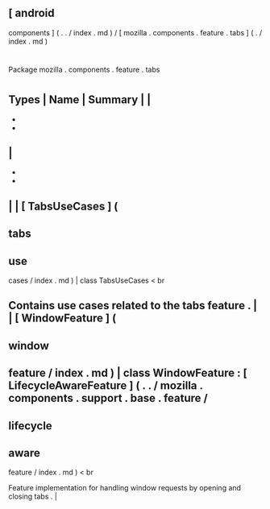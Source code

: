 [
android
-
components
]
(
.
.
/
index
.
md
)
/
[
mozilla
.
components
.
feature
.
tabs
]
(
.
/
index
.
md
)
#
#
Package
mozilla
.
components
.
feature
.
tabs
#
#
#
Types
|
Name
|
Summary
|
|
-
-
-
|
-
-
-
|
|
[
TabsUseCases
]
(
-
tabs
-
use
-
cases
/
index
.
md
)
|
class
TabsUseCases
<
br
>
Contains
use
cases
related
to
the
tabs
feature
.
|
|
[
WindowFeature
]
(
-
window
-
feature
/
index
.
md
)
|
class
WindowFeature
:
[
LifecycleAwareFeature
]
(
.
.
/
mozilla
.
components
.
support
.
base
.
feature
/
-
lifecycle
-
aware
-
feature
/
index
.
md
)
<
br
>
Feature
implementation
for
handling
window
requests
by
opening
and
closing
tabs
.
|
